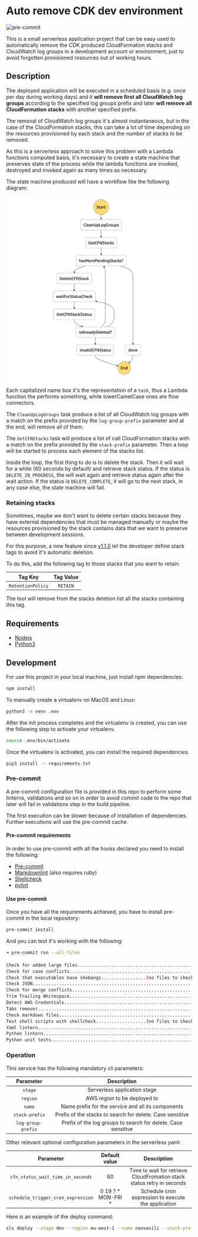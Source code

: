 # Auto remove CDK dev environment

![pre-commit](https://github.com/neovasili/cleanup-cdk-dev-env/workflows/pre-commit/badge.svg)

This is a small serverless application project that can be easy used to automatically remove the CDK produced CloudFormation stacks and CloudWatch log groups in a development account or environment, just to avoid forgotten provisioned resources out of working hours.

## Description

The deployed application will be executed in a scheduled basis (e.g. once per day during working days) and it **will remove first all CloudWatch log groups** according to the specified log groups prefix and later **will remove all CloudFormation stacks** with another specified prefix.

The removal of CloudWatch log groups it's almost instantaneous, but in the case of the CloudFormation stacks, this can take a lot of time depending on the resources provisioned by each stack and the number of stacks to be removed.

As this is a serverless approach to solve this problem with a Lambda functions computed basis, it's necessary to create a state machine that preserves state of the process while the lambda functions are invoked, destroyed and invoked again as many times as necessary.

The state machine produced will have a workflow like the following diagram:

![State machine diagram](assets/img/state-machine-diagram.png)

Each capitalized name box it's the representation of a `task`, thus a Lambda function the performs something, while lowerCamelCase ones are flow connectors.

The `CleanUpLogGroups` task produce a list of all CloudWatch log groups with a match on the prefix provided by the `log-group-prefix` parameter and at the end, will remove all of them.

The `GetCFNStacks` task will produce a list of call CloudFormation stacks with a match on the prefix provided by the `stack-prefix` parameter. Then a loop will be started to process each element of the stacks list.

Inside the loop, the first thing to do is to delete the stack. Then it will wait for a while (60 seconds by default) and retrieve stack status. If the status is `DELETE_IN_PROGRESS`, the will wait again and retrieve status again after the wait action. If the status is `DELETE_COMPLETE`, it will go to the next stack, in any case else, the state machine will fail.

### Retaining stacks

Sometimes, maybe we don't want to delete certain stacks because they have external dependencies that must be managed manually or maybe the resources provisioned by the stack contains data that we want to preserve between development sessions.

For this purpose, a new feature since [v1.1.0](https://github.com/neovasili/cleanup-cdk-dev-env/releases/tag/v1.1.0) let the developer define stack tags to avoid it's automatic deletion.

To do this, add the following tag to those stacks that you want to retain:

|Tag Key|Tag Value|
|:--:|:--:|
|`RetentionPolicy`|`RETAIN`|

The tool will remove from the stacks deletion list all the stacks containing this tag.

## Requirements

* [Nodejs](https://nodejs.org/en/)
* [Python3](https://www.python.org/download/releases/3.0/)

## Development

For use this project in your local machine, just install npm dependencies:

```bash
npm install
```

To manually create a virtualenv on MacOS and Linux:

```bash
python3 -m venv .env
```

After the init process completes and the virtualenv is created, you can use the following
step to activate your virtualenv.

```bash
source .env/bin/activate
```

Once the virtualenv is activated, you can install the required dependencies.

```bash
pip3 install -r requirements.txt
```

### Pre-commit

A pre-commit configuration file is provided in this repo to perform some linterns, validations and so on in order to avoid commit code to the repo that later will fail in validations step in the build pipeline.

The first execution can be slower because of installation of dependencies. Further executions will use the pre-commit cache.

#### Pre-commit requirements

In order to use pre-commit with all the hooks declared you need to install the following:

* [Pre-commit](https://pre-commit.com/#install)
* [Markdownlint](https://github.com/markdownlint/markdownlint) (also requires ruby)
* [Shellcheck](https://github.com/koalaman/shellcheck)
* [pylint](https://www.pylint.org/#install)

#### Use pre-commit

Once you have all the requirements achieved, you have to install pre-commit in the local repository:

```bash
pre-commit install
```

And you can test it's working with the following:

```bash
➜ pre-commit run --all-files

Check for added large files..............................................Passed
Check for case conflicts.................................................Passed
Check that executables have shebangs.................(no files to check)Skipped
Check JSON...............................................................Passed
Check for merge conflicts................................................Passed
Trim Trailing Whitespace.................................................Passed
Detect AWS Credentials...................................................Passed
Tabs remover.............................................................Passed
Check markdown files.....................................................Passed
Test shell scripts with shellcheck...................(no files to check)Skipped
Yaml lintern.............................................................Passed
Python lintern...........................................................Passed
Python unit tests........................................................Passed
```

### Operation

This service has the following mandatory cli parameters:

|Parameter|Description|
|:--:|:--:|
|`stage`|Serverless application stage|
|`region`|AWS region to be deployed to|
|`name`|Name prefix for the service and all its components|
|`stack-prefix`|Prefix of the stacks to search for delete. Case sensitive|
|`log-group-prefix`|Prefix of the log groups to search for delete. Case sensitive|

Other relevant optional configuration parameters in the serverless yaml:

|Parameter|Default value|Description|
|:--:|:--:|:--:|
|`cfn_status_wait_time_in_seconds`|60|Time to wait for retrieve CloudFromation stack status retry in seconds|
|`schedule_trigger_cron_expression`|0 19 ? * MON-FRI *|Schedule cron expression to execute the application|

Here is an example of the deploy command:

```bash
sls deploy --stage dev --region eu-west-1 --name neovasili --stack-prefix neovasili --log-group-prefix neovasili
```
